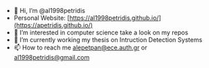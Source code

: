 - 👋 Hi, I’m @al1998petridis
- Personal Website: [https://al1998petridis.github.io/](https://apetridis.github.io/)
- 👀 I’m interested in computer science take a look on my repos
- 🌱 I’m currently working my thesis on Intruction Detection Systems
- 📫 How to reach me alepetpan@ece.auth.gr or al1998petridis@gmail.com

<!---
al1998petridis/al1998petridis is a ✨ special ✨ repository because its `README.md` (this file) appears on your GitHub profile.
You can click the Preview link to take a look at your changes.
--->
